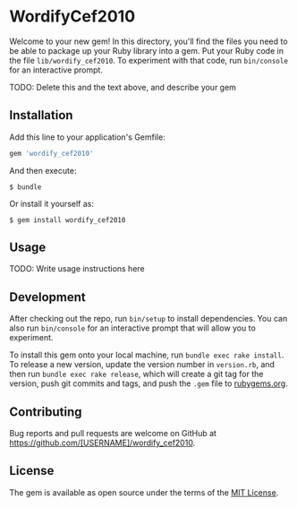# WordifyCef2010

Welcome to your new gem! In this directory, you'll find the files you need to be able to package up your Ruby library into a gem. Put your Ruby code in the file `lib/wordify_cef2010`. To experiment with that code, run `bin/console` for an interactive prompt.

TODO: Delete this and the text above, and describe your gem

## Installation

Add this line to your application's Gemfile:

```ruby
gem 'wordify_cef2010'
```

And then execute:

    $ bundle

Or install it yourself as:

    $ gem install wordify_cef2010

## Usage

TODO: Write usage instructions here

## Development

After checking out the repo, run `bin/setup` to install dependencies. You can also run `bin/console` for an interactive prompt that will allow you to experiment.

To install this gem onto your local machine, run `bundle exec rake install`. To release a new version, update the version number in `version.rb`, and then run `bundle exec rake release`, which will create a git tag for the version, push git commits and tags, and push the `.gem` file to [rubygems.org](https://rubygems.org).

## Contributing

Bug reports and pull requests are welcome on GitHub at https://github.com/[USERNAME]/wordify_cef2010.


## License

The gem is available as open source under the terms of the [MIT License](http://opensource.org/licenses/MIT).

